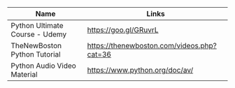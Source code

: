 Name | Links 
------------ | ------------- 
Python Ultimate Course - Udemy  | https://goo.gl/GRuvrL
TheNewBoston Python Tutorial | https://thenewboston.com/videos.php?cat=36
Python Audio Video Material | https://www.python.org/doc/av/
